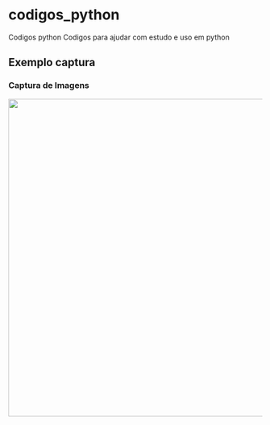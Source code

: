 <!DOCTYPE html>
# codigos_python
Codigos python
Codigos para ajudar com estudo e uso em python

## Exemplo captura
<html>
  <body>
    <div>
      <h3> Captura de Imagens </h3>
        <img style="width:630px;align=center;" src="https://raw.githubusercontent.com/josegamestest/codigos_python/main/captura_1.png?style=for-the-badge&logo=telegram&logoColor=white"  target="_blank">
  </a>
</div>
</body>
</html>
